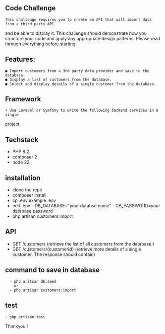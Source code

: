 ## Code Challenge
    This challenge requires you to create an API that will import data from a third party API
and be able to display it. This challenge should demonstrate how you structure your
code and apply any appropriate design patterns. Please read through everything before
starting.

## Features:
    ● Import customers from a 3rd party data provider and save to the database.
    ● Display a list of customers from the database.
    ● Select and display details of a single customer from the database.

## Framework
    • Use Laravel or Symfony to write the following backend services in a single
project.

## Techstack
 - PHP 8.2
 - composer 2
 - node 22


## installation
 - clone the repo
 - composer install
 - cp .env.example .env
 - edit .env
       - DB_DATABASE="your databse name"
       - DB_PASSWORD=your database password
 -  php artisan customers:import

 ## API
   - GET /customers (retrieve the list of all customers from the database.)
   - GET /customers/{customerId}  (retrieve more details of a single customer.
The response should contain)

## command to save in database 
      - php aritsan db:seed
        or
      - php artisan customers:import

## test
    - php artisan test
Thankyou !
